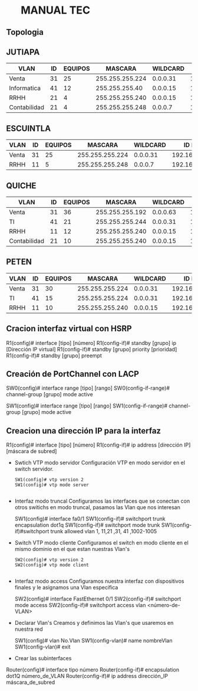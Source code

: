 # ‎ ‎ ‎ ‎ ‎ ‎ MANUAL TEC 


## Topologia 



## JUTIAPA 

|     VLAN     | ID | EQUIPOS | MASCARA | WILDCARD | ID RED | PRIMERA IP | ULTIMA IP | IP BRODCAST |
|--------------|--------------|--------------|------------|-----------|----------|----------|----------|----------|         
| Venta | 31 | 25 | 255.255.255.224 | 0.0.0.31 | 192.168.10.0 | 192.168.10.1 | 192.168.10.30 | 192.168.10.31 |
| Informatica | 41 | 12 | 255.255.255.40 | 0.0.0.15 | 192.168.10.32 | 192.168.10.33 | 192.168.10.46 | 192.168.10.47 |
| RRHH | 21 | 4 | 255.255.255.240 | 0.0.0.15 | 192.168.10.48 | 192.168.10.49 | 192.168.10.62 | 192.168.10.63 |
| Contabilidad | 21 | 4 | 255.255.255.248 | 0.0.0.7 | 192.168.10.64 | 192.168.10.65 | 192.168.10.70 | 192.168.10.71 |

## ESCUINTLA 

|     VLAN     | ID | EQUIPOS | MASCARA | WILDCARD | ID RED | PRIMERA IP | ULTIMA IP | IP BRODCAST |
|--------------|--------------|--------------|------------|-----------|----------|----------|----------|----------|         
| Venta | 31 | 25 | 255.255.255.224 | 0.0.0.31 | 192.168.10.0 | 192.168.10.1 | 192.168.10.30 | 192.168.10.31 |
| RRHH | 11 | 5 | 255.255.255.248 | 0.0.0.7 | 192.168.10.32 | 192.168.10.33 | 192.168.10.38 | 192.168.10.39 |

## QUICHE 

|     VLAN     | ID | EQUIPOS | MASCARA | WILDCARD | ID RED | PRIMERA IP | ULTIMA IP | IP BRODCAST |
|--------------|--------------|--------------|------------|-----------|----------|----------|----------|----------|         
| Venta | 31 | 36 | 255.255.255.192 | 0.0.0.63 | 192.168.10.0 | 192.168.10.1 | 192.168.10.62 | 192.168.10.63 |
| TI | 41 | 21 | 255.255.255.244 | 0.0.0.31 | 192.168.10.64 | 192.168.10.65 | 192.168.10.94 | 192.168.10.95 |
| RRHH | 11 | 12 | 255.255.255.240 | 0.0.0.15 | 192.168.10.96 | 192.168.10.97 | 192.168.10.110 | 192.168.10.111 |
| Contabilidad | 21 | 10 | 255.255.255.240 | 0.0.0.15 | 192.168.10.112 | 192.168.10.113 | 192.168.10.126 | 192.168.10.127 |


## PETEN 

|     VLAN     | ID | EQUIPOS | MASCARA | WILDCARD | ID RED | PRIMERA IP | ULTIMA IP | IP BRODCAST |
|--------------|--------------|--------------|------------|-----------|----------|----------|----------|----------|         
| Venta | 31 | 30 | 255.255.255.224 | 0.0.0.31 | 192.168.10.0 | 192.168.10.1 | 192.168.10.30 | 192.168.10.31 |
| TI | 41 | 15 | 255.255.255.224 | 0.0.0.31 | 192.168.10.32 | 192.168.10.33 | 192.168.10.62 | 192.168.10.63 |
| RRHH | 11 | 10 | 255.255.255.240 | 0.0.0.15 | 192.168.10.64 | 192.168.10.65 | 192.168.10.78 | 192.168.10.79 |



##  Cracion interfaz virtual con HSRP
  
  R1(config)# interface [tipo] [número]
  R1(config-if)# standby [grupo] ip [Dirección IP virtual]
  R1(config-if)# standby [grupo] priority [prioridad]
  R1(config-if)# standby [grupo] preempt


##  Creación de PortChannel con LACP
  
  SW0(config)# interface range [tipo] [rango]
  SW0(config-if-range)# channel-group [grupo] mode active

  SW1(config)# interface range [tipo] [rango]
  SW1(config-if-range)# channel-group [grupo] mode active

## Creacion una dirección IP para la interfaz
  
  R1(config)# interface [tipo] [número]
  R1(config-if)# ip address [dirección IP] [máscara de subred]


  - Swtich VTP modo servidor
  Configuración VTP en modo servidor en el switch servidor.
   
    ```
    SW1(config)# vtp version 2
    SW1(config)# vtp mode server


- Interfaz modo truncal
  Configuramos las interfaces que se conectan con otros switichs en modo truncal, pasamos las Vlan que nos interesan
   
    
    SW1(config)# interface fa0/1
    SW1(config-if)# switchport trunk encapsulation dot1q
    SW1(config-if)# switchport mode trunk
    SW1(config-if)#switchport trunk allowed vlan 1, 11,21 ,31, 41 ,1002-1005


- Switch VTP modo cliente
  Configuramos el switch en modo cliente en el mismo dominio en el que estan nuestras Vlan's

    ```
    SW2(config)# vtp version 2
    SW2(config)# vtp mode client


- Interfaz modo access
  Configuramos nuestra interfaz con dispositivos finales y le asignamos una Vlan especifica

    
    SW2(config)# interface FastEthernet 0/1
    SW2(config-if)# switchport mode access
    SW2(config-if)# switchport access vlan <número-de-VLAN>




- Declarar Vlan's
  Creamos y definimos las Vlan's que usaremos en nuestra red
   
    
    SW1(config)# vlan No.Vlan
    SW1(config-vlan)# name nombreVlan
    SW1(config-vlan)# exit

-  Crear las subinterfaces

Router(config)# interface tipo número
Router(config-if)# encapsulation dot1Q número_de_VLAN
Router(config-if)# ip address dirección_IP máscara_de_subred